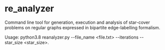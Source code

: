 # re_analyzer
Command line tool for generation, execution and analysis of star-cover problems on regular graphs expressed in bipartite edge-labelling formalism.


Usage: 
python3.8 reanalyzer.py --file_name <file.txt> --iterations <iterations> --star_size <star_size>.
